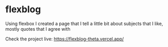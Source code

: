 # flexblog
Using flexbox I created a page that I tell a little bit about subjects that I like, mostly quotes that I agree with

Check the project live:
https://flexblog-theta.vercel.app/
